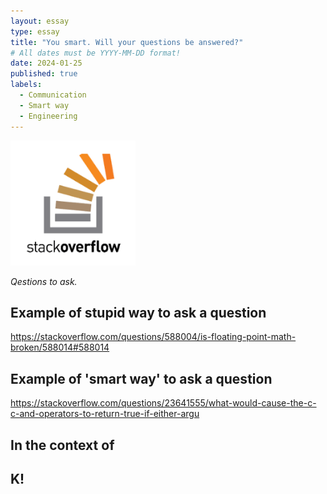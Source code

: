 ```yaml
---
layout: essay
type: essay
title: "You smart. Will your questions be answered?"
# All dates must be YYYY-MM-DD format!
date: 2024-01-25
published: true
labels:
  - Communication
  - Smart way
  - Engineering
---
```


<img width="200px" class="rounded float-start pe-4" src="../img/questions/stack.png">

*Qestions to ask.*



## Example of stupid way to ask a question

https://stackoverflow.com/questions/588004/is-floating-point-math-broken/588014#588014

## Example of 'smart way' to ask a question

https://stackoverflow.com/questions/23641555/what-would-cause-the-c-c-and-operators-to-return-true-if-either-argu

## In the context of 

## K!
